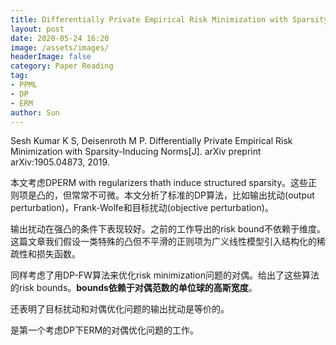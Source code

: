 ```yaml
---
title: Differentially Private Empirical Risk Minimization with Sparsity-Inducing Norms (Skimming)
layout: post
date: 2020-05-24 16:20
image: /assets/images/
headerImage: false
category: Paper Reading
tag:
- PPML
- DP
- ERM
author: Sun
---
```


Sesh Kumar K S, Deisenroth M P. Differentially Private Empirical Risk Minimization with Sparsity-Inducing Norms[J]. arXiv preprint arXiv:1905.04873, 2019.



本文考虑DPERM with regularizers thath induce structured sparsity。这些正则项是凸的，但常常不可微。本文分析了标准的DP算法，比如输出扰动(output perturbation)，Frank-Wolfe和目标扰动(objective perturbation)。

输出扰动在强凸的条件下表现较好。之前的工作导出的risk bound不依赖于维度。这篇文章我们假设一类特殊的凸但不平滑的正则项为广义线性模型引入结构化的稀疏性和损失函数。

同样考虑了用DP-FW算法来优化risk minimization问题的对偶。给出了这些算法的risk bounds。**bounds依赖于对偶范数的单位球的高斯宽度**。

还表明了目标扰动和对偶优化问题的输出扰动是等价的。

是第一个考虑DP下ERM的对偶优化问题的工作。



<!--more-->